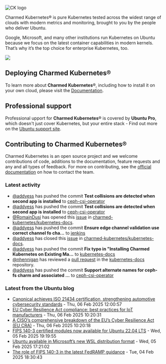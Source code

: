 ![CK logo](https://assets.ubuntu.com/v1/451d4cf4-Charmed+Kubernetes_RGB_onWhite_2022.svg)

Charmed Kubernetes® is pure Kubernetes tested across the widest range of clouds with modern metrics and monitoring, brought to you by the people who deliver Ubuntu.

Google, Microsoft, and many other institutions run Kubernetes on Ubuntu because we focus on the latest container capabilities in modern kernels. That’s why it’s the top choice for enterprise Kubernetes, too.

![](https://assets.ubuntu.com/v1/843c77b6-juju-at-a-glace.svg)

## Deploying Charmed Kubernetes®

To learn more about **Charmed Kubernetes**®, including how to install it on your own cloud, please visit the [Documentation][docs].

## Professional support

Professional upport for **Charmed Kubernetes**® is covered by **Ubuntu Pro**, which doesn't just cover Kubernetes, but your entire stack - Find out more on the [Ubuntu support site](https://ubuntu.com/support).

## Contributing to Charmed Kubernetes®

Charmed Kubernetes is an open source project and we welcome contributions of code, additions to the documentation, feature requests and any and all types of feedback. For more on contributing, see the [official documentation][get-in-touch] on how to contact the team.

<!-- LINKS -->
[docs]: https://ubuntu.com/kubernetes/docs
[get-in-touch]: https://ubuntu.com/kubernetes/docs/get-in-touch

### Latest activity

<!-- activity starts -->
 - [@addyess](https://github.com/addyess) has pushed the commit **Test collisions are detected when second app is installed** to [ceph-csi-operator](https://github.com/charmed-kubernetes/ceph-csi-operator)
 - [@addyess](https://github.com/addyess) has pushed the commit **Test collisions are detected when second app is installed** to [ceph-csi-operator](https://github.com/charmed-kubernetes/ceph-csi-operator)
 - [@RomainDusi](https://github.com/RomainDusi) has opened this [issue](https://github.com/charmed-kubernetes/kubernetes-docs/issues/875) in [charmed-kubernetes/kubernetes-docs](https://api.github.com/repos/charmed-kubernetes/kubernetes-docs).
 - [@addyess](https://github.com/addyess) has pushed the commit **Ensure edge channel validation use correct channel fo cha...** to [jenkins](https://github.com/charmed-kubernetes/jenkins)
 - [@addyess](https://github.com/addyess) has closed this [issue](https://github.com/charmed-kubernetes/kubernetes-docs/issues/872) in [charmed-kubernetes/kubernetes-docs](https://api.github.com/repos/charmed-kubernetes/kubernetes-docs).
 - [@addyess](https://github.com/addyess) has pushed the commit **Fix typo in "Installing Charmed Kubernetes on Existing Ma...** to [kubernetes-docs](https://github.com/charmed-kubernetes/kubernetes-docs)
 - [@nhennigan](https://github.com/nhennigan) has reviewed a [pull request](https://github.com/charmed-kubernetes/kubernetes-docs/pull/873) in the [kubernetes-docs](https://github.com/charmed-kubernetes/kubernetes-docs) repository.
 - [@addyess](https://github.com/addyess) has pushed the commit **Support alternate names for ceph-fs charm and associated ...** to [ceph-csi-operator](https://github.com/charmed-kubernetes/ceph-csi-operator)
<!-- activity ends -->

<!-- roadmap starts -->

<!-- roadmap ends -->

### Latest from the Ubuntu blog

<!-- blog starts -->
* [Canonical achieves ISO 21434 certification, strengthening automotive cybersecurity standards](https://ubuntu.com//blog/canonical-achieves-iso-21434-certification) - Thu, 06 Feb 2025 12:00:57 
* [EU Cyber Resilience Act compliance: best practices for IoT manufacturers](https://ubuntu.com//blog/what-the-cyber-resilience-act-cra-means-for-iot-manufacturers) - Thu, 06 Feb 2025 10:20:31 
* [A CISO’s comprehensive breakdown of the EU&#8217;s Cyber Resilience Act (EU CRA)](https://ubuntu.com//blog/a-cisos-comprehensive-breakdown-of-the-cyber-resilience-act) - Thu, 06 Feb 2025 10:20:18 
* [FIPS 140-3 certified modules now available for Ubuntu 22.04 LTS](https://ubuntu.com//blog/fips-140-3-for-ubuntu-22-04lts) - Wed, 05 Feb 2025 19:19:55 
* [Ubuntu available in Microsoft’s new WSL distribution format](https://ubuntu.com//blog/ubuntu-wsl-new-format-available) - Wed, 05 Feb 2025 17:21:02 
* [The role of FIPS 140-3 in the latest FedRAMP guidance](https://ubuntu.com//blog/the-role-of-fips-140-3-in-the-latest-fedramp-guidance) - Tue, 04 Feb 2025 18:30:43 
<!-- blog ends -->
